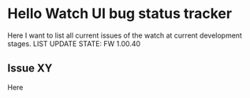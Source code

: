# Hello Watch UI bug status tracker
Here I want to list all current issues of the watch at current development stages.
LIST UPDATE STATE: FW 1.00.40

## Issue XY
Here
